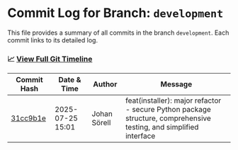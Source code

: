 # Commit Log for Branch: `development`

This file provides a summary of all commits in the branch `development`.
Each commit links to its detailed log.

### 📈 [View Full Git Timeline](./git_timeline_report.md)

| Commit Hash | Date & Time       | Author       | Message           |
|-------------|------------------|--------------|-------------------|
| [31cc9b1e](./31cc9b1e.md) | 2025-07-25 15:01 | Johan Sörell | feat(installer): major refactor - secure Python package structure, comprehensive testing, and simplified interface |
